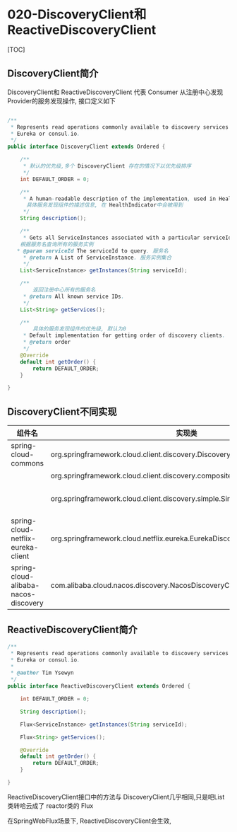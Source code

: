# 020-DiscoveryClient和ReactiveDiscoveryClient

[TOC]

## DiscoveryClient简介

DiscoveryClient和 ReactiveDiscoveryClient 代表 Consumer 从注册中心发现Provider的服务发现操作, 接口定义如下

```java

/**
 * Represents read operations commonly available to discovery services such as Netflix
 * Eureka or consul.io.
 */
public interface DiscoveryClient extends Ordered {

	/**
	 * 默认的优先级,多个 DiscoveryClient 存在的情况下以优先级排序
	 */
	int DEFAULT_ORDER = 0;

	/**
	 * A human-readable description of the implementation, used in HealthIndicator.
	  具体服务发现组件的描述信息, 在 HealthIndicator中会被用到
	 */
	String description();

	/**
	 * Gets all ServiceInstances associated with a particular serviceId.
   	根据服务名查询所有的服务实例
   * @param serviceId The serviceId to query. 服务名
	 * @return A List of ServiceInstance. 服务实例集合
	 */
	List<ServiceInstance> getInstances(String serviceId);

	/**
		返回注册中心所有的服务名
	 * @return All known service IDs.
	 */
	List<String> getServices();

	/**
		具体的服务发现组件的优先级, 默认为0
	 * Default implementation for getting order of discovery clients.
	 * @return order
	 */
	@Override
	default int getOrder() {
		return DEFAULT_ORDER;
	}

}

```

## DiscoveryClient不同实现

| 组件名                               | 实现类                                                       |                    |
| ------------------------------------ | ------------------------------------------------------------ | ------------------ |
| spring-cloud-commons                 | org.springframework.cloud.client.discovery.DiscoveryClient   |                    |
|                                      | org.springframework.cloud.client.discovery.composite.CompositeDiscoveryClient | 组合模式           |
|                                      | org.springframework.cloud.client.discovery.simple.SimpleDiscoveryClient | 使用properties存储 |
| spring-cloud-netflix-eureka-client   | org.springframework.cloud.netflix.eureka.EurekaDiscoveryClient |                    |
| spring-cloud-alibaba-nacos-discovery | com.alibaba.cloud.nacos.discovery.NacosDiscoveryClient       |                    |

## ReactiveDiscoveryClient简介

```java
/**
 * Represents read operations commonly available to discovery services such as Netflix
 * Eureka or consul.io.
 *
 * @author Tim Ysewyn
 */
public interface ReactiveDiscoveryClient extends Ordered {

	int DEFAULT_ORDER = 0;

	String description();

	Flux<ServiceInstance> getInstances(String serviceId);

	Flux<String> getServices();

	@Override
	default int getOrder() {
		return DEFAULT_ORDER;
	}

}
```

ReactiveDiscoveryClient接口中的方法与 DiscoveryClient几乎相同,只是吧List类转哈云成了 reactor类的 Flux

在SpringWebFlux场景下, ReactiveDiscoveryClient会生效, 